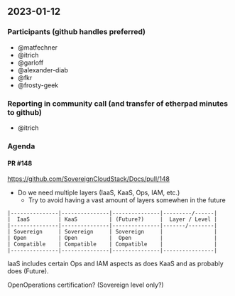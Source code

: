## 2023-01-12

### Participants (github handles preferred)
* @matfechner
* @itrich
* @garloff
* @alexander-diab
* @fkr
* @frosty-geek

### Reporting in community call (and transfer of etherpad minutes to github)
* @itrich

### Agenda
#### PR #148
https://github.com/SovereignCloudStack/Docs/pull/148   

* Do we need multiple layers (IaaS, KaaS, Ops, IAM, etc.)
	* Try to avoid having a vast amount of layers somewhen in the future
	
```
|---------------|---------------|---------------|---------/------|
|  IaaS         | KaaS          | (Future?)     |  Layer / Level |
|---------------|---------------|---------------|-------/--------|
| Sovereign     | Sovereign     | Sovereign     |                |
| Open          | Open          |  Open         |                |
| Compatible    | Compatible    | Compatible    |                |
|---------------|---------------|---------------|----------------|
```

IaaS includes certain Ops and IAM aspects as does KaaS and as probably does (Future).

OpenOperations certification? (Sovereign level only?)

